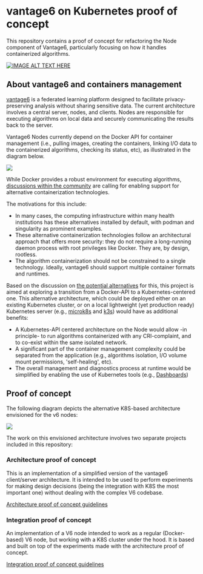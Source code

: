 # vantage6 on Kubernetes proof of concept

This repository contains a proof of concept for refactoring the Node component of Vantage6, particularly focusing on how it handles containerized algorithms.

[![IMAGE ALT TEXT HERE](https://img.youtube.com/vi/3J_fq4cn-Ds/0.jpg)](https://www.youtube.com/watch?v=3J_fq4cn-Ds)


## About vantage6 and containers management

[vantage6](https://distributedlearning.ai/) is a federated learning platform designed to facilitate privacy-preserving analysis without sharing sensitive data. The current architecture involves a central server, nodes, and clients. Nodes are responsible for executing algorithms on local data and securely communicating the results back to the server.

Vantage6 Nodes currently depend on the Docker API for container management (i.e., pulling images, creating the containers, linking I/O data to the containerized algorithms, checking its status, etc), as illustrated in the diagram below.

![](img/v6-node-arch.drawio.png)



While Docker provides a robust environment for executing algorithms, [discussions within the community](https://github.com/bdh-generalization/requirements/issues/7) are calling for enabling support for alternative containerization technologies. 

The motivations for this include:

- In many cases, the computing infrastructure within many health institutions has these alternatives installed by default, with podman and singularity as prominent examples.
- These alternative containerization technologies follow an architectural approach that offers more security: they do not require a long-running daemon process with root privileges like Docker. They are, by design, rootless.
- The algorithm containerization should not be constrained to a single technology. Ideally, vantage6 should support multiple container formats and runtimes.

Based on the discussion on [the potential alternatives](https://github.com/bdh-generalization/requirements/issues/7#issuecomment-1852243535) for this, this project is aimed at exploring a transition from a Docker-API to a Kubernetes-centered one. This alternative architecture, which could be deployed either on an existing Kubernetes cluster, or on a local lightweight (yet production ready) Kubernetes server (e.g., [microk8s](https://microk8s.io/) and [k3s](https://k3s.io/)) would have as additional benefits:

- A Kubernetes-API centered architecture on the Node would allow -in principle- to run algorithms containerized with any CRI-complaint, and to co-exist within the same isolated network.
- A significant part of the container management complexity could be separated from the application (e.g., algorithms isolation, I/O volume mount permissions, 'self-healing', etc).
- The overall management and diagnostics process at runtime would be simplified by enabling the use of Kubernetes tools (e.g., [Dashboards](https://kubernetes.io/docs/tasks/access-application-cluster/web-ui-dashboard/))


## Proof of concept

The following diagram depicts the alternative K8S-based architecture envisioned for the v6 nodes:

![](img/containers-POC.drawio.png)

The work on this envisioned architecture involves two separate projects included in this repository:

### Architecture proof of concept

This is an implementation of a simplified version of the vantage6 client/server architecture. It is intended to be used to perform experiments for making design decisions (being the integration with K8S the most important one) without dealing with the complex V6 codebase.

[Architecture proof of concept guidelines](node_poc/node_poc.md)


### Integration proof of concept

An implementation of a V6 node intended to work as a regular (Docker-based) V6 node, but working with a K8S cluster under the hood. It is based and built on top of the experiments made with the architecture proof of concept.

[Integration proof of concept guidelines](integration_poc/integration_poc.md)



